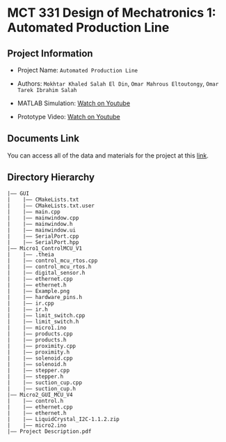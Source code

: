 
MCT 331 Design of Mechatronics 1: Automated Production Line
===
## Project Information
- Project Name:  `Automated Production Line`
- Authors:  `Mokhtar Khaled Salah El Din`, `Omar Mahrous Eltoutongy`, `Omar Tarek Ibrahim Salah`

- MATLAB Simulation: [Watch on Youtube](https://youtu.be/BmF8Xkz78Os?si=Ad1N0CT3G5L1Kgxn)
- Prototype Video: [Watch on Youtube]()

## Documents Link 
You can access all of the data and materials for the project at this [link](https://drive.google.com/drive/folders/1eBcMXoPit-3Umy-l6i882jb1t8cAvh8S?usp=drive_link). 


## Directory Hierarchy
```
|—— GUI
|    |—— CMakeLists.txt
|    |—— CMakeLists.txt.user
|    |—— main.cpp
|    |—— mainwindow.cpp
|    |—— mainwindow.h
|    |—— mainwindow.ui
|    |—— SerialPort.cpp
|    |—— SerialPort.hpp
|—— Micro1_ControlMCU_V1
|    |—— .theia
|    |—— control_mcu_rtos.cpp
|    |—— control_mcu_rtos.h
|    |—— digital_sensor.h
|    |—— ethernet.cpp
|    |—— ethernet.h
|    |—— Example.png
|    |—— hardware_pins.h
|    |—— ir.cpp
|    |—— ir.h
|    |—— limit_switch.cpp
|    |—— limit_switch.h
|    |—— micro1.ino
|    |—— products.cpp
|    |—— products.h
|    |—— proximity.cpp
|    |—— proximity.h
|    |—— solenoid.cpp
|    |—— solenoid.h
|    |—— stepper.cpp
|    |—— stepper.h
|    |—— suction_cup.cpp
|    |—— suction_cup.h
|—— Micro2_GUI_MCU_V4
|    |—— control.h
|    |—— ethernet.cpp
|    |—— ethernet.h
|    |—— LiquidCrystal_I2C-1.1.2.zip
|    |—— micro2.ino
|—— Project Description.pdf
```
